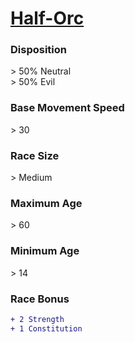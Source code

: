 # **[Half-Orc](https://www.dndbeyond.com/races/half-orc)**
### **Disposition**
\> 50% Neutral<br>
\> 50% Evil
### **Base Movement Speed**
\> 30
### **Race Size**
\> Medium
### **Maximum Age**
\> 60
### **Minimum Age**
\> 14
### **Race Bonus**
```diff
+ 2 Strength
+ 1 Constitution
```
